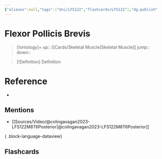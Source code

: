 ```yaml
---
{"aliases":null,"tags":["Uni/LFS122","flashcards/LFS122"],"dg-publish":true,"permalink":"/cards/flexor-pollicis-brevis/","dgPassFrontmatter":true}
---
```


# Flexor Pollicis Brevis

> [!ontology]+
> up:: [[Cards/Skeletal Muscle\|Skeletal Muscle]]
> jump:: 
> down:: 

> [!Definition] Definition

# Reference

- 

## Mentions

- [[Sources/Video/@colingavagan2023-LFS122M8T6Posterior\|@colingavagan2023-LFS122M8T6Posterior]]

{ .block-language-dataview}

## Flashcards